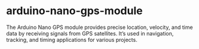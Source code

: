 # arduino-nano-gps-module
The Arduino Nano GPS module provides precise location, velocity, and time data by receiving signals from GPS satellites. It’s used in navigation, tracking, and timing applications for various projects.
